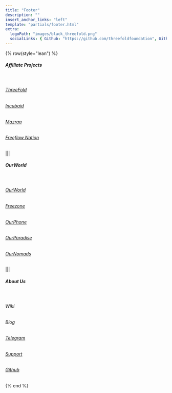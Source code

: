 ```yaml
---
title: "Footer"
description: ""
insert_anchor_links: "left"
template: "partials/footer.html"
extra:
  logoPath: "images/black_threefold.png"
  socialLinks: { Github: "https://github.com/threefoldfoundation", Github2: "https://github.com/threefoldtech", Twitter: "https://twitter.com/threefold_io", Telegram: "https://t.me/threefoldnews"  }
---
```


{% row(style="lean") %}

##### Affiliate Projects

<br>

###### [ThreeFold](https://incubaid.com)

###### [Incubaid](https://manual.grid.tf/threefold_token/buy_sell_tft/buy_sell_tft.html)

###### [Mazraa](https://dashboard.grid.tf/)

###### [Freeflow Nation](https://manual.grid.tf/farmers/farmers.html)

|||

##### OurWorld

<br>

###### [OurWorld](https://ourworld.tf)

###### [Freezone](https://freezone.ourworld.tf)

###### [OurPhone](https://ourphone.ourworld.tf/)

###### [OurParadise](https://ourparadise.ourworld.tf/)

###### [OurNomads](https://ournomads.ourworld.tf/)

|||

##### About Us

<br>

<h6><a target="_self" onclick="window.location.href='/info'">Wiki</a></h6>

<h6><a target="_self" onclick="window.location.href='/blog'">Blog</a></h6>

###### [Telegram](https://t.me/threefoldnews)

###### [Support](https://threefoldfaq.crisp.help/en/)

###### [Github](https://github.com/ourworldfreezone)


{% end %}